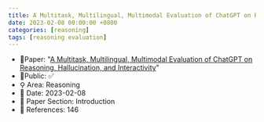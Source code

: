 ```yaml
---
title: A Multitask, Multilingual, Multimodal Evaluation of ChatGPT on Reasoning, Hallucination, and Interactivity
date: 2023-02-08 00:00:00 +0800
categories: [reasoning]
tags: [reasoning evaluation]
---
```


- 📙Paper: "[A Multitask, Multilingual, Multimodal Evaluation of ChatGPT on Reasoning, Hallucination, and Interactivity](https://www.semanticscholar.org/paper/A-Multitask%2C-Multilingual%2C-Multimodal-Evaluation-of-Bang-Cahyawijaya/bf8491bef353df126e2306ad2fe4b898697b906a)"
- 🔑Public: ✅
- ⚲ Area: Reasoning
- 📅 Date: 2023-02-08
- 🔎 Paper Section: Introduction
- 📝 References: 146

